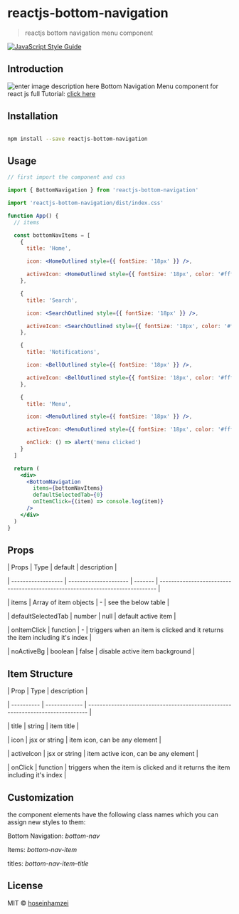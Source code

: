 # reactjs-bottom-navigation

> reactjs bottom navigation menu component

[![JavaScript Style Guide](https://img.shields.io/badge/code_style-standard-brightgreen.svg)](https://standardjs.com)

## Introduction

![enter image description here](https://www.hoseinh.com/wp-content/uploads/2021/02/Annotation-2021-02-04-171944.jpg)
Bottom Navigation Menu component for react js
full Tutorial: [click here](https://www.hoseinh.com/reactjs-bottom-navigation/)

## Installation

```bash

npm install --save reactjs-bottom-navigation

```

## Usage

```jsx
// first import the component and css

import { BottomNavigation } from 'reactjs-bottom-navigation'

import 'reactjs-bottom-navigation/dist/index.css'

function App() {
  // items

  const bottomNavItems = [
    {
      title: 'Home',

      icon: <HomeOutlined style={{ fontSize: '18px' }} />,

      activeIcon: <HomeOutlined style={{ fontSize: '18px', color: '#fff' }} />
    },

    {
      title: 'Search',

      icon: <SearchOutlined style={{ fontSize: '18px' }} />,

      activeIcon: <SearchOutlined style={{ fontSize: '18px', color: '#fff' }} />
    },

    {
      title: 'Notifications',

      icon: <BellOutlined style={{ fontSize: '18px' }} />,

      activeIcon: <BellOutlined style={{ fontSize: '18px', color: '#fff' }} />
    },

    {
      title: 'Menu',

      icon: <MenuOutlined style={{ fontSize: '18px' }} />,

      activeIcon: <MenuOutlined style={{ fontSize: '18px', color: '#fff' }} />,

      onClick: () => alert('menu clicked')
    }
  ]

  return (
    <div>
      <BottomNavigation
        items={bottomNavItems}
        defaultSelectedTab={0}
        onItemClick={(item) => console.log(item)}
      />
    </div>
  )
}
```

## Props

| Props | Type | default | description |

| ------------------ | --------------------- | ------- | ----------------------------------------------------------------------------- |

| items | Array of item objects | - | see the below table |

| defaultSelectedTab | number | null | default active item |

| onItemClick | function | - | triggers when an item is clicked and it returns the item including it's index |

| noActiveBg | boolean | false | disable active item background |

## Item Structure

| Prop | Type | description |

| ---------- | ------------- | ------------------------------------------------------------------------------ |

| title | string | item title |

| icon | jsx or string | item icon, can be any element |

| activeIcon | jsx or string | item active icon, can be any element |

| onClick | function | triggers when the item is clicked and it returns the item including it's index |

## Customization

the component elements have the following class names which you can assign new styles to them:

Bottom Navigation: _bottom-nav_

Items: _bottom-nav-item_

titles: _bottom-nav-item–title_

## License

MIT © [hoseinhamzei](https://github.com/hoseinhamzei)
